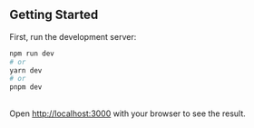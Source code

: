 ## Getting Started

First, run the development server:

```bash
npm run dev
# or
yarn dev
# or
pnpm dev
```
##

Open [http://localhost:3000](http://localhost:3000) with your browser to see the result.


